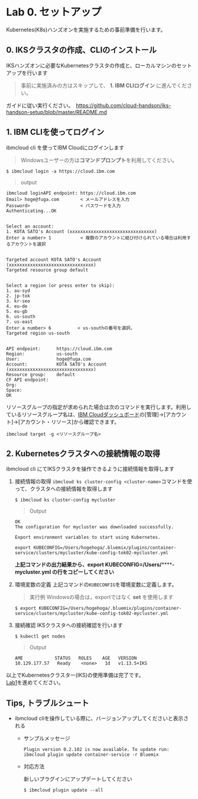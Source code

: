 # Lab 0. セットアップ
Kubernetes(K8s)ハンズオンを実施するための事前準備を行います。

## 0. IKSクラスタの作成、CLIのインストール
IKSハンズオンに必要なKubernetesクラスタの作成と、ローカルマシンのセットアップを行います

> 事前に実施済みの方はスキップして、 **1. IBM CLIログイン** に進んでください。

ガイドに従い実行ください。　https://github.com/cloud-handson/iks-handson-setup/blob/master/README.md


## 1. IBM CLIを使ってログイン
ibmcloud cli を使ってIBM Cloudにログインします

> Windowsユーザーの方は**コマンドプロンプト**を利用してください。

```
$ ibmcloud login -a https://cloud.ibm.com
```

> output
```
ibmcloud loginAPI endpoint: https://cloud.ibm.com
Email> hoge@fuga.com        < メールアドレスを入力
Password>                   < パスワードを入力
Authenticating...OK


Select an account:
1. KOTA SATO's Account (xxxxxxxxxxxxxxxxxxxxxxxxxxxxxxxx)
Enter a number> 1           < 複数のアカウントに結び付けられている場合は利用するアカウントを選択


Targeted account KOTA SATO's Account (xxxxxxxxxxxxxxxxxxxxxxxxxxxxxxxx)
Targeted resource group default


Select a region (or press enter to skip):
1. au-syd
2. jp-tok
3. kr-seo
4. eu-de
5. eu-gb
6. us-south
7. us-east
Enter a number> 6          < us-southの番号を選択。
Targeted region us-south


API endpoint:      https://cloud.ibm.com
Region:            us-south
User:              hoge@fuga.com
Account:           KOTA SATO's Account (xxxxxxxxxxxxxxxxxxxxxxxxxxxxxxxx)
Resource group:    default
CF API endpoint:
Org:
Space:
OK
```

リソースグループの指定が求められた場合は次のコマンドを実行します。利用しているリソースグループ名は、[IBM Cloudダッシュボード](https://cloud.ibm.com/login)の[管理]→[アカウント]→[アカウント・リソース]から確認できます。
```
ibmcloud target -g <リソースグループ名>
```

## 2. Kubernetesクラスタへの接続情報の取得
ibmcloud cli にてIKSクラスタを操作できるように接続情報を取得します

1. 接続情報の取得
    `ibmcloud ks cluster-config <cluster-name>`コマンドを使って、クラスタへの接続情報を取得します

    ```
    $ ibmcloud ks cluster-config mycluster
    ```

    > Output
    ```
    OK
    The configuration for mycluster was downloaded successfully.

    Export environment variables to start using Kubernetes.

    export KUBECONFIG=/Users/hogehoga/.bluemix/plugins/container-service/clusters/mycluster/kube-config-tok02-mycluster.yml
    ```

    **上記コマンドの出力結果から、export KUBECONFIG=/Users/********-mycluster.yml の行をコピーしてください**

2. 環境変数の定義
    上記コマンドの`KUBECONFIG`を環境変数に定義します。

    > 実行例
    > Windowsの場合は，exportではなく **set** を使用します
    ```
    $ export KUBECONFIG=/Users/hogehoga/.bluemix/plugins/container-service/clusters/mycluster/kube-config-tok02-mycluster.yml
    ```


3. 接続確認
    IKSクラスタへの接続確認を行います

    ```
    $ kubectl get nodes
    ```

    > Output
    ```
    AME            STATUS   ROLES    AGE   VERSION
    10.129.177.57   Ready    <none>   1d   v1.13.5+IKS
    ```

以上でKubernetesクラスター(IKS)の使用準備は完了です。  
[Lab1](../Lab1)を進めてください。


## Tips, トラブルシュート
* ibmcloud cliを操作している際に、バージョンアップしてくださいと表示される
    * サンプルメッセージ
        ```
        Plugin version 0.2.102 is now available. To update run: ibmcloud plugin update container-service -r Bluemix
        ```
    * 対応方法
  
        新しいプラグインにアップデートしてください
        ```
        $ ibmcloud plugin update --all
        ```
